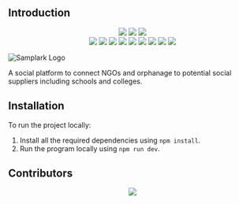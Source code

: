   
  ## Introduction
<div align="center">
<img src="https://forthebadge.com/images/badges/built-with-love.svg" />
<img src="https://forthebadge.com/images/badges/uses-brains.svg" />
<img src="https://forthebadge.com/images/badges/powered-by-responsibility.svg" />
  <br>
  <img src="https://img.shields.io/github/repo-size/Gaurav-Verma07/sampark?style=for-the-badge" />
  <img src="https://img.shields.io/github/issues-closed/Gaurav-Verma07/sampark?style=for-the-badge" />
  <img src="https://img.shields.io/github/issues/Gaurav-Verma07/sampark?style=for-the-badge" />
  <img src="https://img.shields.io/github/issues-pr/Gaurav-Verma07/sampark?style=for-the-badge" />
  <img src="https://img.shields.io/github/issues-pr-closed-raw/Gaurav-Verma07/sampark?style=for-the-badge" />
  <img src="https://img.shields.io/github/license/Gaurav-Verma07/sampark?style=for-the-badge" />
  <img src="https://img.shields.io/github/forks/Gaurav-Verma07/sampark?style=for-the-badge" />
  <img src="https://img.shields.io/github/contributors/Gaurav-Verma07/sampark?style=for-the-badge" />
  <img src="https://img.shields.io/github/stars/Gaurav-Verma07/sampark?style=for-the-badge" />
  </div>

![Samplark Logo](https://github.com/Gaurav-Verma07/sampark/blob/main/public/sampark-logo-transparent.png?raw=true)


A social platform to connect NGOs and orphanage to potential social suppliers including schools and colleges.


## Installation 
To run the project locally:

1. Install all the required dependencies using `npm install`.
2. Run the program locally using `npm run dev`.
 
 
 ## Contributors 
 <p align="center">
  <a href="https://github.com/Gaurav-Verma07/sampark/graphs/contributors">
  <img src="https://contrib.rocks/image?repo=Gaurav-Verma07/sampark" />
</a></p>
